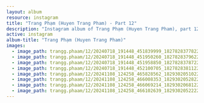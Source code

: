 ```yaml
---
layout: album
resource: instagram
title: "Trang Phạm (Huyen Trang Pham) - Part 12"
description: "Instagram album of Trang Phạm (Huyen Trang Pham), part 12."
active: instagram
album-title: "Trang Phạm (Huyen Trang Pham)"
images:
  - image_path: trangg.phaam/12/20240718_191448_451839999_18278283778225020_2274757350697289046_n.jpg
  - image_path: trangg.phaam/12/20240718_191448_451950260_18278283796225020_1284166807282507621_n.jpg
  - image_path: trangg.phaam/12/20240718_191448_451958850_18278283787225020_2683331269433141852_n.jpg
  - image_path: trangg.phaam/12/20240718_191448_452100705_18278283811225020_57160882205435581_n.jpg
  - image_path: trangg.phaam/12/20241108_124258_465828562_18293020510225020_4961611320335229506_n.jpg
  - image_path: trangg.phaam/12/20241108_124258_466008353_18293020528225020_4242285080350030082_n.jpg
  - image_path: trangg.phaam/12/20241108_124258_466069214_18293020681225020_720824666199448840_n.jpg
  - image_path: trangg.phaam/12/20241108_124258_466102639_18293020522225020_50547464812149198_n.jpg
---
```

